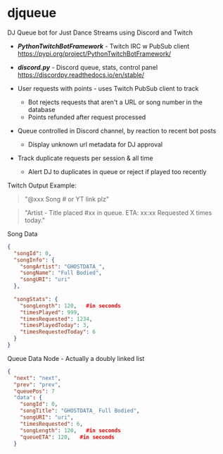 # djqueue
DJ Queue bot for Just Dance Streams using Discord and Twitch

- ***PythonTwitchBotFramework*** - Twitch IRC w PubSub client  https://pypi.org/project/PythonTwitchBotFramework/
- ***discord.py*** - Discord queue, stats, control panel https://discordpy.readthedocs.io/en/stable/ 

- User requests with points - uses Twitch PubSub client to track
  - Bot rejects requests that aren't a URL or song number in the database
  - Points refunded after request processed

- Queue controlled in Discord channel, by reaction to recent bot posts
  - Display unknown url metadata for DJ approval

- Track duplicate requests per session & all time
  - Alert DJ to duplicates in queue or reject if played too recently


Twitch Output Example:

  > "@xxx Song # or YT link plz"
  
  > "Artist - Title placed #xx in queue.  ETA: xx:xx  Requested X times today."


Song Data

```json
{
  "songId": 0,
  "songInfo": {
    "songArtist": "GHOSTDATA_",
    "songName": "Full Bodied",
    "songURI": "uri"
  },
  
  "songStats": {
    "songLength": 120,   #in seconds
    "timesPlayed": 999,
    "timesRequested": 1234,
    "timesPlayedToday": 3,
    "timesRequestedToday": 6
  }
}
```

Queue Data Node - Actually a doubly linked list

```json
{
  "next": "next",
  "prev": "prev",
  "queuePos": 7
  "data": {
    "songId": 0,
    "songTitle": "GHOSTDATA_ Full Bodied",
    "songURI": "uri",
    "timesRequested": 6,
    "songLength": 120,   #in seconds
    "queueETA": 120,   #in seconds
  }
